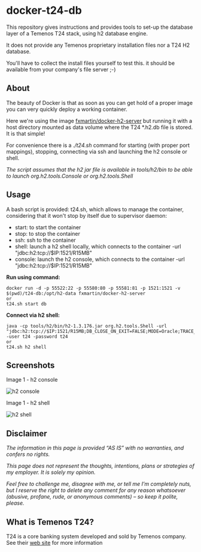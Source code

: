 # docker-t24-db
This repository gives instructions and provides tools to set-up the database layer of a Temenos T24 stack, using h2 database engine.

It does not provide any Temenos proprietary installation files nor a T24 H2 database.

You'll have to collect the install files yourself to test this. it should be available from your company's file server ;-)

## About
The beauty of Docker is that as soon as you can get hold of a proper image you can very quickly deploy a working container.

Here we're using the image [fxmartin/docker-h2-server](https://hub.docker.com/r/fxmartin/docker-h2-server) but running it with a host directory mounted as data volume where the T24 *.h2.db file is stored. It is that simple!

For convenience there is a *./t24.sh* command for starting (with proper port mappings), stopping, connecting via ssh and launching the h2 console or shell.

*The script assumes that the h2 jar file is available in tools/h2/bin to be able to launch org.h2.tools.Console or org.h2.tools.Shell*

## Usage

A bash script is provided: t24.sh, which allows to manage the container, considering that it won't stop by itself due to supervisor daemon:
* start: to start the container
* stop: to stop the container
* ssh: ssh to the container
* shell: launch a h2 shell locally, which connects to the container -url "jdbc:h2:tcp://$IP:1521/R15MB"
* console: launch the h2 console, which connects to the container -url "jdbc:h2:tcp://$IP:1521/R15MB"

**Run using command:**
```
docker run -d -p 55522:22 -p 55580:80 -p 55581:81 -p 1521:1521 -v $(pwd)/t24-db:/opt/h2-data fxmartin/docker-h2-server
or
t24.sh start db
```

**Connect via h2 shell:**
```
java -cp tools/h2/bin/h2-1.3.176.jar org.h2.tools.Shell -url "jdbc:h2:tcp://$IP:1521/R15MB;DB_CLOSE_ON_EXIT=FALSE;MODE=Oracle;TRACE_LEVEL_FILE=0;TRACE_LEVEL_SYSTEM_OUT=0;FILE_LOCK=NO;IFEXISTS=TRUE;CACHE_SIZE=8192" -user t24 -password t24
or
t24.sh h2 shell
```

## Screenshots

Image 1 - h2 console

![h2 console](https://raw.github.com/fxmartin/docker-t24-db/master/screenshots/h2-console.jpg)

Image 1 - h2 shell

![h2 shell](https://raw.github.com/fxmartin/docker-t24-db/master/screenshots/h2-shell.jpg)

## Disclaimer
*The information in this page is provided “AS IS” with no warranties, and confers no rights.*

*This page does not represent the thoughts, intentions, plans or strategies of my employer. It is solely my opinion.*

*Feel free to challenge me, disagree with me, or tell me I’m completely nuts, but I reserve the right to delete any comment for any reason whatsoever (abusive, profane, rude, or anonymous comments) – so keep it polite, please.*

## What is Temenos T24?
T24 is a core banking system developed and sold by Temenos company. See their [web site](http://www.temenos.com/en/) for more information 

